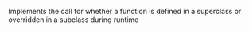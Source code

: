 Implements the call for whether a function is defined in a superclass or overridden in a subclass during runtime